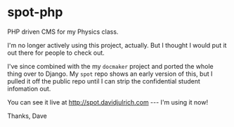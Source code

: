 spot-php
========

PHP driven CMS for my Physics class.

I'm no longer actively using this project, actually. But I thought I would put it out there for people to check out.

I've since combined with the my ``docmaker`` project and ported the whole thing over to Django. My ``spot`` repo shows an early version of this, but I pulled it off the public repo until I can strip the confidential student infomation out. 

You can see it live at http://spot.davidjulrich.com --- I'm using it now!

Thanks,
Dave
